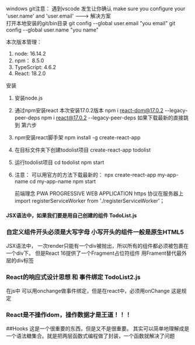 windows git注意：
遇到vscode 发生让你确认 make sure you configure your 'user.name' and 'user.email'
---> 解决方案  
打开本地安装的git/bin目录
git config --global user.email "you email"
git config --global user.name "you name"

本次版本管理：
1. node:      16.14.2
2. npm：       8.5.0
3. TypeScript: 4.6.2
4. React:     18.2.0

安装
1. 安装node.js
2. 通过npm安装react   本次安装17.0.2版本
    npm i react-dom@17.0.2 --legacy-peer-deps
    npm i react@17.0.2 --legacy-peer-deps
如果下载最新的直接跳到 第六步
3. npm安装react脚手架 
    npm install -g create-react-app
4. 在目标文件夹下创建todolist项目
    create-react-app todolist
5. 运行todolist项目
    cd todolist
    npm start

6.  注意： 
    可以用官方的方法下载最新的：
    npx create-react-app my-app-name
    cd my-app-name
    npm start


    前端理念  PWA  PROGRESSIVE WEB APPLICATION
https 协议在服务器上
import registerServiceWorker from './registerServiceWorker'；   


#### JSX语法中，如果我们要是用自己创建的组件   TodoList.js
### 自定义组件开头必须是大写字母  小写开头的组件一般是原生HTML5

JSX语法中， 一次render只能有一个div被抛出，所以所有的组件都必须被包裹在一个div下。
但是React 16提供了一个Fragment占位符组件  用Frament替代最外层的div标签


### React的响应式设计思想  和  事件绑定  TodoList2.js
在js中 可以用onchange做事件绑定，但是在react中，必须用onChange  这是规定

### React是不操作dom，操作数据才是王道！！！


##Hooks
这是一个很重要的东西，但是又不是很重要。
其实可以简单地理解成是一个语法糖集合。就是把两层函数式编程做了封装，一个函数就解决了问题